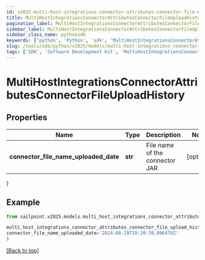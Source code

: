 ```yaml
---
id: v2025-multi-host-integrations-connector-attributes-connector-file-upload-history
title: MultiHostIntegrationsConnectorAttributesConnectorFileUploadHistory
pagination_label: MultiHostIntegrationsConnectorAttributesConnectorFileUploadHistory
sidebar_label: MultiHostIntegrationsConnectorAttributesConnectorFileUploadHistory
sidebar_class_name: pythonsdk
keywords: ['python', 'Python', 'sdk', 'MultiHostIntegrationsConnectorAttributesConnectorFileUploadHistory', 'V2025MultiHostIntegrationsConnectorAttributesConnectorFileUploadHistory'] 
slug: /tools/sdk/python/v2025/models/multi-host-integrations-connector-attributes-connector-file-upload-history
tags: ['SDK', 'Software Development Kit', 'MultiHostIntegrationsConnectorAttributesConnectorFileUploadHistory', 'V2025MultiHostIntegrationsConnectorAttributesConnectorFileUploadHistory']
---
```


# MultiHostIntegrationsConnectorAttributesConnectorFileUploadHistory


## Properties

Name | Type | Description | Notes
------------ | ------------- | ------------- | -------------
**connector_file_name_uploaded_date** | **str** | File name of the connector JAR | [optional] 
}

## Example

```python
from sailpoint.v2025.models.multi_host_integrations_connector_attributes_connector_file_upload_history import MultiHostIntegrationsConnectorAttributesConnectorFileUploadHistory

multi_host_integrations_connector_attributes_connector_file_upload_history = MultiHostIntegrationsConnectorAttributesConnectorFileUploadHistory(
connector_file_name_uploaded_date='2024-08-29T10:20:38.896479Z'
)

```
[[Back to top]](#) 

